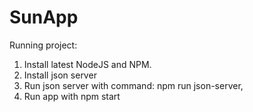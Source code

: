 # SunApp

Running project:
1. Install latest NodeJS and NPM.
2. Install json server
3. Run json server with command: npm run json-server,
4. Run app with npm start

